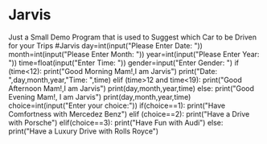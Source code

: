 # Jarvis
Just a Small Demo Program that is used to Suggest which Car to be Driven for your Trips
#Jarvis
day=int(input("Please Enter  Date: "))
month=int(input("Please Enter Month: "))
year=int(input("Please Enter Year: "))
time=float(input("Enter Time: "))
gender=input("Enter Gender: ")
if (time<12):
    print("Good Morning Mam!,I am Jarvis")
    print("Date: ",day,month,year,"Time: ",time)
elif (time>12 and time<19):
    print("Good Afternoon Mam!,I am Jarvis")
    print(day,month,year,time)
else:
    print("Good Evening Mam!, I am Jarvis")
    print(day,month,year,time)
choice=int(input("Enter your choice:"))
if(choice==1):
    print("Have Comfortness with Mercedez Benz")
elif (choice==2):
    print("Have a Drive with Porsche")
elif(choice==3):
    print("Have Fun with Audi")
else:
    print("Have a Luxury Drive  with Rolls Royce")
